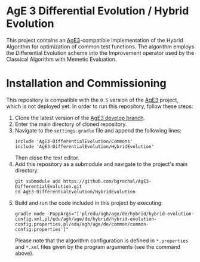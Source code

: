 # AgE 3 Differential Evolution / Hybrid Evolution
This project contains an [AgE3](https://gitlab.com/age-agh/age3)-compatible implementation of the Hybrid Algorithm 
for optimization of common test functions. The algorithm employs the Differential Evolution scheme into the Improvement 
operator used by the Classical Algorithm with Memetic Evaluation.

# Installation and Commissioning
This repository is compatible with the `0.5` version of the [AgE3](https://gitlab.com/age-agh/age3) project, which is
not deployed yet. In order to run this repository, follow these steps:
 1. Clone the latest version of the [AgE3 develop branch](https://gitlab.com/age-agh/age3/tree/develop).
 2. Enter the main directory of cloned repository.
 3. Navigate to the `settings.gradle` file and append the following lines:
    ```
    include 'AgE3-DifferentialEvolution/Commons'
    include 'AgE3-DifferentialEvolution/HybridEvolution'
    ```
     Then close the text editor.
 4. Add this repository as a submodule and navigate to the project's main directory:
    ```
    git submodule add https://github.com/bgrochal/AgE3-DifferentialEvolution.git
    cd AgE3-DifferentialEvolution/HybridEvolution
    ```
 5. Build and run the code included in this project by executing:
    ```
    gradle node -PappArgs="['pl/edu/agh/age/de/hybrid/hybrid-evolution-config.xml,pl/edu/agh/age/de/hybrid/hybrid-evolution-config.properties,pl/edu/agh/age/de/common/common-config.properties']"
    ```
    Please note that the algorithm configuration is defined in `*.properties` and `*.xml` files given by the program 
    arguments (see the command above).
